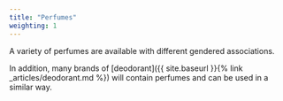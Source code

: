 ```yaml
---
title: "Perfumes"
weighting: 1
---
```


A variety of perfumes are available with different gendered associations.

In addition, many brands of [deodorant]({{ site.baseurl }}{% link _articles/deodorant.md %}) will contain perfumes and can be used in a similar way.
